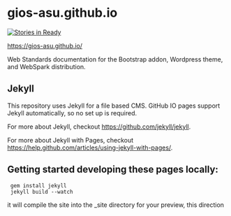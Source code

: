 gios-asu.github.io
==================

[![Stories in Ready](https://badge.waffle.io/gios-asu/gios-asu.github.io.svg)](http://waffle.io/gios-asu/gios-asu.github.io)

https://gios-asu.github.io/

Web Standards documentation for the Bootstrap addon, Wordpress theme, and WebSpark distribution.



## Jekyll

This repository uses Jekyll for a file based CMS.  GitHub IO pages support Jekyll automatically, so no set up is required.  

For more about Jekyll, checkout https://github.com/jekyll/jekyll. 

For more about Jekyll with Pages, checkout https://help.github.com/articles/using-jekyll-with-pages/. 


## Getting started developing these pages locally: 
````
 gem install jekyll
 jekyll build --watch
````
it will compile the site into the _site directory for your preview, this direction